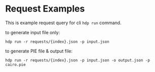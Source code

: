 # Request Examples

This is example request query for cli `hdp run` command.

to generate input file only:

```
hdp run -r requests/{index}.json -p input.json
```

to generate PIE file & output file:

```
hdp run -r requests/{index}.json -p input.json -o output.json -p cairo.pie
```
